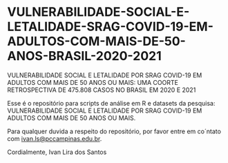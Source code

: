 # VULNERABILIDADE-SOCIAL-E-LETALIDADE-SRAG-COVID-19-EM-ADULTOS-COM-MAIS-DE-50-ANOS-BRASIL-2020-2021






VULNERABILIDADE SOCIAL E LETALIDADE POR SRAG COVID-19 EM ADULTOS COM MAIS DE 50 ANOS OU MAIS: UMA COORTE RETROSPECTIVA DE 475.808 CASOS NO BRASIL EM 2020 E 2021







Esse é o repositório para scripts de análise em R e datasets da pesquisa: 
VULNERABILIDADE SOCIAL E LETALIDADE POR SRAG COVID-19 EM ADULTOS COM MAIS DE 50 ANOS OU MAIS.







Para qualquer duvida a respeito do repositório, 
por favor entre em co´ntato com ivan.ls@pccampinas.edu.br.

Cordialmente,
Ivan Lira dos Santos
